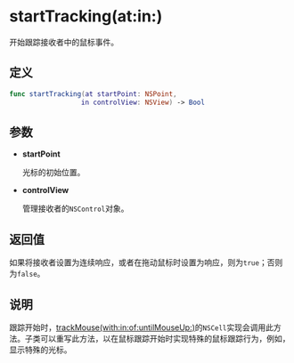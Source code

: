 # startTracking(at:in:)

开始跟踪接收者中的鼠标事件。

## 定义

```swift
func startTracking(at startPoint: NSPoint, 
                  in controlView: NSView) -> Bool
```

## 参数

* **startPoint**

    光标的初始位置。

* **controlView**

    管理接收者的`NSControl`对象。

## 返回值

如果将接收者设置为连续响应，或者在拖动鼠标时设置为响应，则为`true`；否则为`false`。

## 说明

跟踪开始时，[trackMouse(with:in:of:untilMouseUp:)](./1533606-trackmouse.md)的`NSCell`实现会调用此方法。子类可以重写此方法，以在鼠标跟踪开始时实现特殊的鼠标跟踪行为，例如，显示特殊的光标。